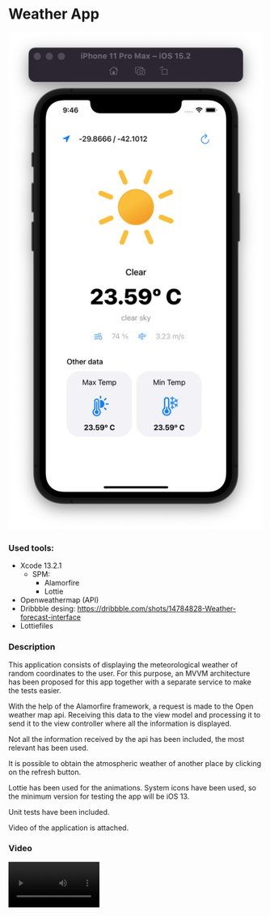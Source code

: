 # Weather App

![Weather App Screenshot](imgs/1.png)

### Used tools:
- Xcode 13.2.1
    - SPM:
        - Alamorfire
        - Lottie
- Openweathermap (API)
- Dribbble desing: https://dribbble.com/shots/14784828-Weather-forecast-interface
- Lottiefiles

### Description
This application consists of displaying the meteorological weather of random coordinates to the user.
For this purpose, an MVVM architecture has been proposed for this app together with a separate service to make the tests easier.

With the help of the Alamorfire framework, a request is made to the Open weather map api. Receiving this data to the view model and processing it to send it to the view controller where all the information is displayed.

Not all the information received by the api has been included, the most relevant has been used.

It is possible to obtain the atmospheric weather of another place by clicking on the refresh button.

Lottie has been used for the animations.
System icons have been used, so the minimum version for testing the app will be iOS 13.

Unit tests have been included.

Video of the application is attached.

### Video
<video src='imgs/video.mp4' width=180/>